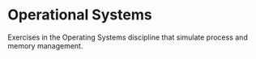 # Operational Systems

Exercises in the Operating Systems discipline that simulate process and memory management.